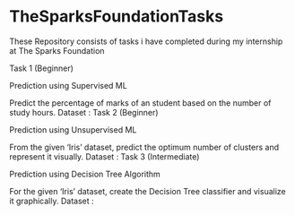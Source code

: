 # TheSparksFoundationTasks
These Repository consists of tasks i have completed during my internship at The Sparks Foundation

Task 1 (Beginner)

Prediction using Supervised ML

Predict the percentage of marks of an student based on the number of study hours. Dataset :
Task 2 (Beginner)

Prediction using Unsupervised ML

From the given ‘Iris’ dataset, predict the optimum number of clusters and represent it visually. Dataset :
Task 3 (Intermediate)

Prediction using Decision Tree Algorithm

For the given ‘Iris’ dataset, create the Decision Tree classifier and visualize it graphically. Dataset :
